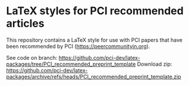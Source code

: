 LaTeX styles for PCI recommended articles
=========================================

This repository contains a LaTeX style for use with PCI papers that have been recommended by PCI (https://peercommunityin.org).

See code on branch: https://github.com/pci-dev/latex-packages/tree/PCI_recommended_preprint_template
Download zip: https://github.com/pci-dev/latex-packages/archive/refs/heads/PCI_recommended_preprint_template.zip
